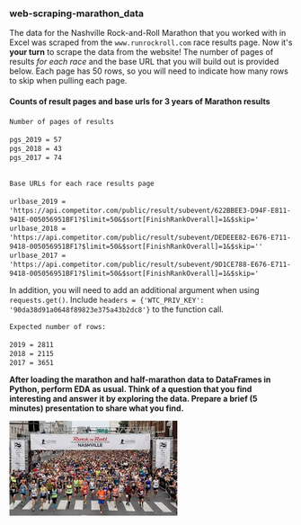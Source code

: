 ### web-scraping-marathon_data


The data for the Nashville Rock-and-Roll Marathon that you worked with in Excel was scraped from the `www.runrockroll.com` race results page. Now it's **your turn** to scrape the data from the website! The number of pages of results *for each race* and the base URL that you will build out is provided below. Each page has 50 rows, so you will need to indicate how many rows to skip when pulling each page.

#### Counts of result pages and base urls for 3 years of Marathon results 

```
Number of pages of results

pgs_2019 = 57
pgs_2018 = 43
pgs_2017 = 74

```  

```

Base URLs for each race results page

urlbase_2019 = 'https://api.competitor.com/public/result/subevent/622BBEE3-D94F-E811-941E-005056951BF1?$limit=50&$sort[FinishRankOverall]=1&$skip='
urlbase_2018 = 'https://api.competitor.com/public/result/subevent/DEDEEE82-E676-E711-9418-005056951BF1?$limit=50&$sort[FinishRankOverall]=1&$skip=''
urlbase_2017 = 'https://api.competitor.com/public/result/subevent/9D1CE788-E676-E711-9418-005056951BF1?$limit=50&$sort[FinishRankOverall]=1&$skip='
```  

In addition, you will need to add an additional argument when using `requests.get()`. Include `headers = {'WTC_PRIV_KEY': '90da38d91a0648f89823e375a43b2dc8'}` to the function call.


```
Expected number of rows:

2019 = 2811
2018 = 2115
2017 = 3651

```


**After loading the marathon and half-marathon data to DataFrames in Python, perform EDA as usual. Think of a question that you find interesting and answer it by exploring the data. Prepare a brief (5 minutes) presentation to share what you find.**


![runners](assets/marathon.jpeg)